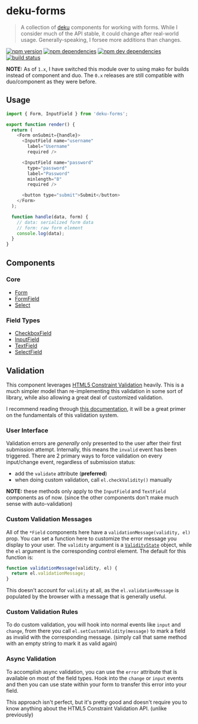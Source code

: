 # deku-forms

> A collection of [deku](https://github.com/dekujs/deku) components for working with forms.
> While I consider much of the API stable, it could change after real-world usage.
> Generally-speaking, I forsee more additions than changes.

[![npm version](https://img.shields.io/npm/v/deku-forms.svg)](https://www.npmjs.com/package/deku-forms)
[![npm dependencies](https://img.shields.io/david/dominicbarnes/deku-forms.svg)](https://david-dm.org/dominicbarnes/deku-forms)
[![npm dev dependencies](https://img.shields.io/david/dev/dominicbarnes/deku-forms.svg)](https://david-dm.org/dominicbarnes/deku-forms#info=devDependencies)
[![build status](https://img.shields.io/travis/dominicbarnes/deku-forms.svg)](https://travis-ci.org/dominicbarnes/deku-forms)

**NOTE:** As of `1.x`, I have switched this module over to using mako for builds instead of
component and duo. The `0.x` releases are still compatible with duo/component as they were
before.

## Usage

```js
import { Form, InputField } from 'deku-forms';

export function render() {
  return (
    <Form onSubmit={handle}>
      <InputField name="username"
        label="Username"
        required />

      <InputField name="password"
        type="password"
        label="Password"
        minlength="8"
        required />

      <button type="submit">Submit</button>
    </Form>
  );

  function handle(data, form) {
    // data: serialized form data
    // form: raw form element
    console.log(data);
  }
}
```


## Components

### Core

 - [Form](lib/form)
 - [FormField](lib/field)
 - [Select](lib/select)

### Field Types

 - [CheckboxField](lib/checkbox-field)
 - [InputField](lib/input-field)
 - [TextField](lib/text-field)
 - [SelectField](lib/select-field)


## Validation

This component leverages [HTML5 Constraint Validation](https://developer.mozilla.org/en-US/docs/Web/Guide/HTML/Forms_in_HTML#Constraint_Validation)
heavily. This is a much simpler model than re-implementing this validation in some sort of library,
while also allowing a great deal of customized validation.

I recommend reading through [this documentation](https://developer.mozilla.org/en-US/docs/Web/Guide/HTML/Forms/Data_form_validation),
it will be a great primer on the fundamentals of this validation system.

### User Interface

Validation errors are *generally* only presented to the user after their first submission attempt.
Internally, this means the `invalid` event has been triggered. There are 2 primary ways to force
validation on every input/change event, regardless of submission status:

 - add the `validate` attribute (**preferred**)
 - when doing custom validation, call `el.checkValidity()` manually

**NOTE:** these methods only apply to the `InputField` and `TextField` components as of now.
(since the other components don't make much sense with auto-validation)

### Custom Validation Messages

All of the `*Field` components here have a `validationMessage(validity, el)` prop. You can set
a function here to customize the error message you display to your user. The `validity` argument is a
[`ValidityState`](https://developer.mozilla.org/en-US/docs/Web/API/ValidityState) object, while the
`el` argument is the corresponding control element. The default for this function is:

```js
function validationMessage(validity, el) {
  return el.validationMessage;
}
```

This doesn't account for `validity` at all, as the `el.validationMessage` is populated by the browser
with a message that is generally useful.

### Custom Validation Rules

To do custom validation, you will hook into normal events like `input` and `change`, from there
you call `el.setCustomValidity(message)` to mark a field as invalid with the corresponding message.
(simply call that same method with an empty string to mark it as valid again)

### Async Validation

To accomplish async validation, you can use the `error` attribute that is available on most of the
field types. Hook into the `change` or `input` events and then you can use state within your form to
transfer this error into your field.

This approach isn't perfect, but it's pretty good and doesn't require you to know anything about
the HTML5 Constraint Validation API. (unlike previously)
